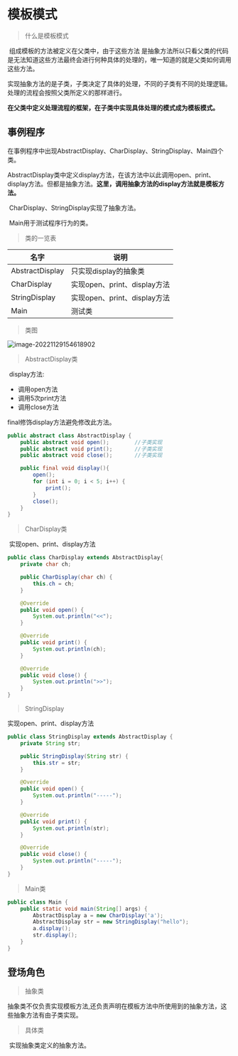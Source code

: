 # 模板模式

> 什么是模板模式

​		组成模板的方法被定义在父类中，由于这些方法 是抽象方法所以只看父类的代码是无法知道这些方法最终会进行何种具体的处理的，唯一知道的就是父类如何调用这些方法。

​		实现抽象方法的是子类，子类决定了具体的处理，不同的子类有不同的处理逻辑。处理的流程会按照父类所定义的那样进行。

​		**在父类中定义处理流程的框架，在子类中实现具体处理的模式成为模板模式。**		

## 事例程序

​		在事例程序中出现AbstractDisplay、CharDisplay、StringDisplay、Main四个类。

​		AbstractDisplay类中定义display方法，在该方法中以此调用open、print、display方法。但都是抽象方法。**这里，调用抽象方法的display方法就是模板方法。**

​		CharDisplay、StringDisplay实现了抽象方法。

​		Main用于测试程序行为的类。

> 类的一览表

| 名字            | 说明                         |
| --------------- | ---------------------------- |
| AbstractDisplay | 只实现display的抽象类        |
| CharDisplay     | 实现open、print、display方法 |
| StringDisplay   | 实现open、print、display方法 |
| Main            | 测试类                       |

> 类图

![image-20221129154618902](D:/notes/3150/image-20221129154618902.png)

> AbstractDisplay类

​		display方法:

- 调用open方法
- 调用5次print方法
- 调用close方法


final修饰display方法避免修改此方法。

```java
public abstract class AbstractDisplay {
    public abstract void open();		//子类实现
    public abstract void print();		//子类实现
    public abstract void close();		//子类实现

    public final void display(){
        open();
        for (int i = 0; i < 5; i++) {
            print();
        }
        close();
    }
}
```

> CharDisplay类

​		实现open、print、display方法

```java
public class CharDisplay extends AbstractDisplay{
    private char ch;

    public CharDisplay(char ch) {
        this.ch = ch;
    }

    @Override
    public void open() {
        System.out.println("<<");
    }

    @Override
    public void print() {
        System.out.println(ch);
    }

    @Override
    public void close() {
        System.out.println(">>");
    }
}
```

> StringDisplay

实现open、print、display方法

```java
public class StringDisplay extends AbstractDisplay {
    private String str;

    public StringDisplay(String str) {
        this.str = str;
    }

    @Override
    public void open() {
        System.out.println("-----");
    }

    @Override
    public void print() {
        System.out.println(str);
    }

    @Override
    public void close() {
        System.out.println("-----");
    }
}
```

> Main类

```java
public class Main {
    public static void main(String[] args) {
        AbstractDisplay a = new CharDisplay('a');
        AbstractDisplay str = new StringDisplay("hello");
        a.display();
        str.display();
    }
}
```

## 登场角色

> 抽象类

​		抽象类不仅负责实现模板方法,还负责声明在模板方法中所使用到的抽象方法，这些抽象方法有由子类实现。

> 具体类

​		实现抽象类定义的抽象方法。